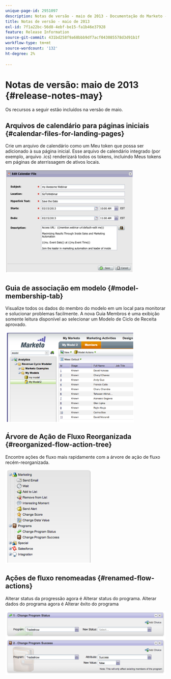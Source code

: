 ```yaml
---
unique-page-id: 2951097
description: Notas de versão - maio de 2013 - Documentação do Marketo - Documentação do produto
title: Notas de versão - maio de 2013
exl-id: 7f1a22bc-56d8-4ebf-be15-fa1b46e37928
feature: Release Information
source-git-commit: 431bd258f9a68bbb9df7acf043085578d3d91b1f
workflow-type: tm+mt
source-wordcount: '132'
ht-degree: 2%

---
```


# Notas de versão: maio de 2013 {#release-notes-may}

Os recursos a seguir estão incluídos na versão de maio.

## Arquivos de calendário para páginas iniciais {#calendar-files-for-landing-pages}

Crie um arquivo de calendário como um Meu token que possa ser adicionado à sua página inicial. Esse arquivo de calendário integrado (por exemplo, arquivo .ics) renderizará todos os tokens, incluindo Meus tokens em páginas de aterrissagem de ativos locais.

![](assets/image2014-9-22-16-3a3-3a18.png)

## Guia de associação em modelo {#model-membership-tab}

Visualize todos os dados do membro do modelo em um local para monitorar e solucionar problemas facilmente. A nova Guia Membros é uma exibição somente leitura disponível ao selecionar um Modelo de Ciclo de Receita aprovado.

![](assets/image2014-9-22-16-3a3-3a33.png)

## Árvore de Ação de Fluxo Reorganizada {#reorganized-flow-action-tree}

Encontre ações de fluxo mais rapidamente com a árvore de ação de fluxo recém-reorganizada.

![](assets/image2014-9-22-16-3a3-3a58.png)

## Ações de fluxo renomeadas {#renamed-flow-actions}

Alterar status da progressão agora é Alterar status do programa. Alterar dados do programa agora é Alterar êxito do programa

![](assets/image2014-9-22-16-3a4-3a17.png)
